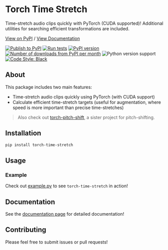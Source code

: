 # Torch Time Stretch

Time-stretch audio clips quickly with PyTorch (CUDA supported)! Additional utilities for searching efficient transformations are included.

[View on PyPI](https://pypi.org/project/torch-time-stretch/) / [View Documentation](https://kentonishi.github.io/torch-time-stretch/)

[![Publish to PyPI](https://github.com/KentoNishi/torch-time-stretch/actions/workflows/publish.yaml/badge.svg)](https://github.com/KentoNishi/torch-time-stretch/actions/workflows/publish.yaml)
[![Run tests](https://github.com/KentoNishi/torch-time-stretch/actions/workflows/test.yaml/badge.svg)](https://github.com/KentoNishi/torch-time-stretch/actions/workflows/test.yaml)
[![PyPI version](https://img.shields.io/pypi/v/torch-time-stretch.svg?style=flat)](https://pypi.org/project/torch-time-stretch/)
[![Number of downloads from PyPI per month](https://img.shields.io/pypi/dm/torch-time-stretch.svg?style=flat)](https://pypi.org/project/torch-time-stretch/)
![Python version support](https://img.shields.io/pypi/pyversions/torch-time-stretch)
[![Code Style: Black](https://img.shields.io/badge/code%20style-black-black.svg)](https://github.com/ambv/black)

## About

This package includes two main features:
* Time-stretch audio clips quickly using PyTorch (with CUDA support)
* Calculate efficient time-stretch targets (useful for augmentation, where speed is more important than precise time-stretches)

> Also check out [torch-pitch-shift](https://github.com/KentoNishi/torch-pitch-shift), a sister project for pitch-shifting.

## Installation
```bash
pip install torch-time-stretch
```

## Usage

### Example

Check out [example.py](https://github.com/KentoNishi/torch-time-stretch/blob/master/example.py) to see `torch-time-stretch` in action!

## Documentation
See the [documentation page](https://kentonishi.github.io/torch-time-stretch/) for detailed documentation!

## Contributing
Please feel free to submit issues or pull requests!
